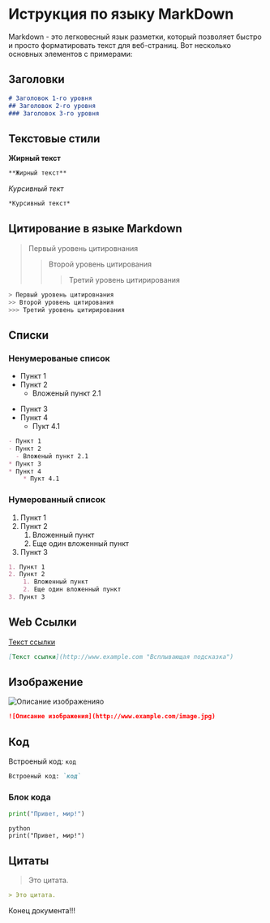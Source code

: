 # Иструкция по языку MarkDown

Markdown - это легковесный язык разметки, который позволяет быстро и просто форматировать текст для веб-страниц. Вот несколько основных элементов с примерами:

## Заголовки

```markdown
# Заголовок 1-го уровня
## Заголовок 2-го уровня
### Заголовок 3-го уровня
```

## Текстовые стили 

**Жирный текст**
```markdown
**Жирный текст**
```

*Курсивный тект*
```markdown
*Курсивный текст*
```
## Цитирование в языке Markdown

> Первый уровень цитировнания 
>> Второй уровень цитирования
>>> Третий уровень цитирирования  
```sh
> Первый уровень цитировнания 
>> Второй уровень цитирования
>>> Третий уровень цитирирования 
```


## Списки

### Ненумерованые список

- Пункт 1
- Пункт 2
  - Вложеный пункт 2.1
* Пункт 3
* Пункт 4
    * Пукт 4.1

```markdown
- Пункт 1
- Пункт 2
  - Вложеный пункт 2.1
* Пункт 3
* Пункт 4
    * Пукт 4.1
```
### Нумерованный список

1. Пункт 1
2. Пункт 2
   1. Вложенный пункт
   2. Еще один вложенный пункт
3. Пункт 3
```markdown
1. Пункт 1
2. Пункт 2
    1. Вложенный пункт
    2. Еще один вложенный пункт
3. Пункт 3
```
## Web Ссылки

[Текст ссылки](http://www.example.com "Всплывающая подсказка")

```markdown
[Текст ссылки](http://www.example.com "Всплывающая подсказка")
```
## Изображение 

![Описание изображенияо](https://klike.net/uploads/posts/2022-09/1662040220_j-17.jpg)


```markdown
![Описание изображения](http://www.example.com/image.jpg)

```
## Код

Встроеный код: `код`

```markdown
Встроеный код: `код`
```
### Блок кода 

```python
print("Привет, мир!")
```

```pt 
python
print("Привет, мир!")
```
## Цитаты

> Это цитата.

```markdown
> Это цитата.
```

Конец документа!!!